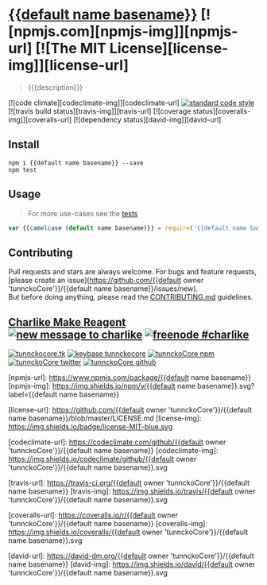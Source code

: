 # [{{default name basename}}][author-www-url] [![npmjs.com][npmjs-img]][npmjs-url] [![The MIT License][license-img]][license-url] 

> {{{description}}}

[![code climate][codeclimate-img]][codeclimate-url] [![standard code style][standard-img]][standard-url] [![travis build status][travis-img]][travis-url] [![coverage status][coveralls-img]][coveralls-url] [![dependency status][david-img]][david-url]


## Install
```
npm i {{default name basename}} --save
npm test
```


## Usage
> For more use-cases see the [tests](./test.js)

```js
var {{camelcase (default name basename)}} = require('{{default name basename}}')
```


## Contributing
Pull requests and stars are always welcome. For bugs and feature requests, [please create an issue](https://github.com/{{default owner 'tunnckoCore'}}/{{default name basename}}/issues/new).  
But before doing anything, please read the [CONTRIBUTING.md](./CONTRIBUTING.md) guidelines.


## [Charlike Make Reagent](http://j.mp/1stW47C) [![new message to charlike][new-message-img]][new-message-url] [![freenode #charlike][freenode-img]][freenode-url]

[![tunnckocore.tk][author-www-img]][author-www-url] [![keybase tunnckocore][keybase-img]][keybase-url] [![tunnckoCore npm][author-npm-img]][author-npm-url] [![tunnckoCore twitter][author-twitter-img]][author-twitter-url] [![tunnckoCore github][author-github-img]][author-github-url]


[npmjs-url]: https://www.npmjs.com/package/{{default name basename}}
[npmjs-img]: https://img.shields.io/npm/v/{{default name basename}}.svg?label={{default name basename}}

[license-url]: https://github.com/{{default owner 'tunnckoCore'}}/{{default name basename}}/blob/master/LICENSE.md
[license-img]: https://img.shields.io/badge/license-MIT-blue.svg


[codeclimate-url]: https://codeclimate.com/github/{{default owner 'tunnckoCore'}}/{{default name basename}}
[codeclimate-img]: https://img.shields.io/codeclimate/github/{{default owner 'tunnckoCore'}}/{{default name basename}}.svg

[travis-url]: https://travis-ci.org/{{default owner 'tunnckoCore'}}/{{default name basename}}
[travis-img]: https://img.shields.io/travis/{{default owner 'tunnckoCore'}}/{{default name basename}}.svg

[coveralls-url]: https://coveralls.io/r/{{default owner 'tunnckoCore'}}/{{default name basename}}
[coveralls-img]: https://img.shields.io/coveralls/{{default owner 'tunnckoCore'}}/{{default name basename}}.svg

[david-url]: https://david-dm.org/{{default owner 'tunnckoCore'}}/{{default name basename}}
[david-img]: https://img.shields.io/david/{{default owner 'tunnckoCore'}}/{{default name basename}}.svg

[standard-url]: https://github.com/feross/standard
[standard-img]: https://img.shields.io/badge/code%20style-standard-brightgreen.svg


[author-www-url]: http://www.tunnckocore.tk
[author-www-img]: https://img.shields.io/badge/www-tunnckocore.tk-fe7d37.svg

[keybase-url]: https://keybase.io/tunnckocore
[keybase-img]: https://img.shields.io/badge/keybase-tunnckocore-8a7967.svg

[author-npm-url]: https://www.npmjs.com/~tunnckocore
[author-npm-img]: https://img.shields.io/badge/npm-~tunnckocore-cb3837.svg

[author-twitter-url]: https://twitter.com/tunnckoCore
[author-twitter-img]: https://img.shields.io/badge/twitter-@tunnckoCore-55acee.svg

[author-github-url]: https://github.com/tunnckoCore
[author-github-img]: https://img.shields.io/badge/github-@tunnckoCore-4183c4.svg

[freenode-url]: http://webchat.freenode.net/?channels=charlike
[freenode-img]: https://img.shields.io/badge/freenode-%23charlike-5654a4.svg

[new-message-url]: https://github.com/tunnckoCore/ama
[new-message-img]: https://img.shields.io/badge/ask%20me-anything-green.svg